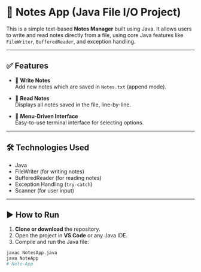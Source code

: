 # 📝 Notes App (Java File I/O Project)

This is a simple text-based **Notes Manager** built using Java. It allows users to write and read notes directly from a file, using core Java features like `FileWriter`, `BufferedReader`, and exception handling.

---

## ✅ Features

- 📌 **Write Notes**  
  Add new notes which are saved in `Notes.txt` (append mode).

- 📖 **Read Notes**  
  Displays all notes saved in the file, line-by-line.

- 🔁 **Menu-Driven Interface**  
  Easy-to-use terminal interface for selecting options.

---

## 🛠 Technologies Used

- Java
- FileWriter (for writing notes)
- BufferedReader (for reading notes)
- Exception Handling (`try-catch`)
- Scanner (for user input)

---

## ▶️ How to Run

1. **Clone or download** the repository.
2. Open the project in **VS Code** or any Java IDE.
3. Compile and run the Java file:

```bash
javac NotesApp.java
java NoteApp
# Note-App
